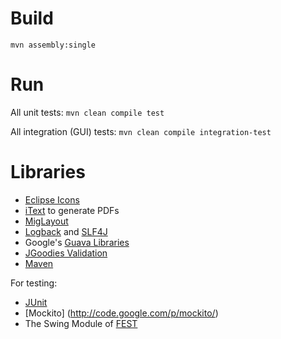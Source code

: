 Build
=====

`mvn assembly:single`

Run
=====

All unit tests:
`mvn clean compile test`

All integration (GUI) tests:
`mvn clean compile integration-test`

Libraries
=====

* [Eclipse Icons](http://eclipse-icons.i24.cc/)
* [iText](http://itextpdf.com/) to generate PDFs
* [MigLayout](http://www.miglayout.com/)
* [Logback](http://logback.qos.ch/) and [SLF4J](http://www.slf4j.org/)
* Google's [Guava Libraries](http://code.google.com/p/guava-libraries/)
* [JGoodies Validation](http://www.jgoodies.com/)
* [Maven](http://maven.apache.org/)

For testing:
* [JUnit](http://junit.org)
* [Mockito] (http://code.google.com/p/mockito/)
* The Swing Module of [FEST](http://fest.easytesting.org/)

